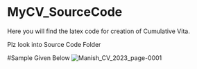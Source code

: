 # MyCV_SourceCode
Here you will find the latex code for creation of Cumulative Vita.

Plz look into Source Code Folder


#Sample Given Below
![Manish_CV_2023_page-0001](https://github.com/Manishsakpal/MyCV_SourceCode/assets/86291115/0f69e5f2-c5ee-4d93-86d7-70d25428c4eb)


